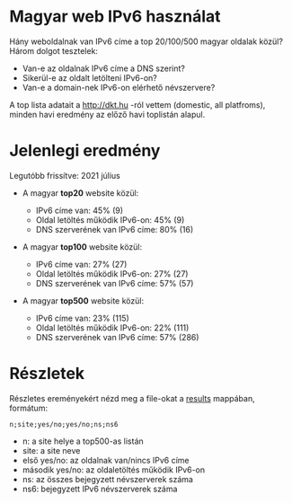 # Magyar web IPv6 használat

Hány weboldalnak van IPv6 címe a top 20/100/500 magyar oldalak közül?
Három dolgot tesztelek:
  * Van-e az oldalnak IPv6 címe a DNS szerint?
  * Sikerül-e az oldalt letölteni IPv6-on?
  * Van-e a domain-nek IPv6-on elérhető névszervere?

A top lista adatait a http://dkt.hu -ról vettem (domestic, all platfroms), minden havi eredmény az előző havi toplistán alapul.

# Jelenlegi eredmény

Legutóbb frissítve: 2021 július

  * A magyar **top20** website közül:
    * IPv6 címe van: 45% (9)
    * Oldal letöltés működik IPv6-on: 45% (9)
    * DNS szerverének van IPv6 címe: 80% (16)

  * A magyar **top100** website közül:
    * IPv6 címe van: 27% (27)
    * Oldal letöltés működik IPv6-on: 27% (27)
    * DNS szerverének van IPv6 címe: 57% (57)

  * A magyar **top500** website közül:
    * IPv6 címe van: 23% (115)
    * Oldal letöltés működik IPv6-on: 22% (111)
    * DNS szerverének van IPv6 címe: 57% (286)

# Részletek

Részletes ereményekért nézd meg a file-okat a [results](https://github.com/atommaki/hungarian-web-ipv6/tree/master/results) mappában, formátum:
```
n;site;yes/no;yes/no;ns;ns6
```
 * n: a site helye a top500-as listán
 * site: a site neve
 * első yes/no: az oldalnak van/nincs IPv6 címe
 * második yes/no: az oldaletöltés működik IPv6-on
 * ns: az összes bejegyzett névszerverek száma
 * ns6: bejegyzett IPv6 névszerverek száma

